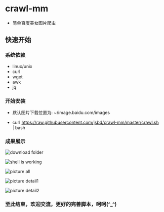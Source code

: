 # crawl-mm
* 简单百度美女图片爬虫

## 快速开始
### 系统依赖

* linux/unix
* curl
* wget
* awk
* jq

### 开始安装

* 默认图片下载位置为: ~/image.baidu.com/images

* curl https://raw.githubusercontent.com/jsbd/crawl-mm/master/crawl.sh | bash

### 成果展示
![download folder](http://jsbd.github.io/images/crawlmm/0.jpg)

![shell is working](http://jsbd.github.io/images/crawlmm/1.jpg)

![picture all](http://jsbd.github.io/images/crawlmm/2.jpg)

![picture detail1](http://jsbd.github.io/images/crawlmm/3.jpg)

![picture detail2](http://jsbd.github.io/images/crawlmm/4.jpg)

### 至此结束，欢迎交流，更好的完善脚本，呵呵(^_^)
